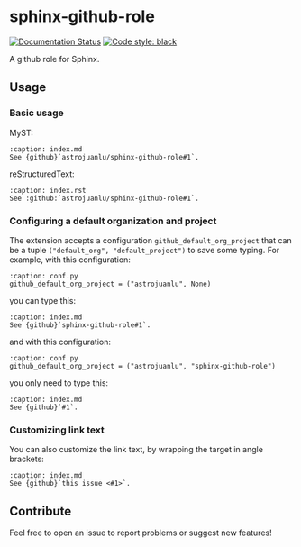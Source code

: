 # sphinx-github-role

[![Documentation Status](https://readthedocs.org/projects/sphinx-github-role/badge/?version=latest)](https://sphinx-github-role.readthedocs.io/en/latest/?badge=latest)
[![Code style: black](https://img.shields.io/badge/code%20style-black-000000.svg)](https://github.com/psf/black)

A github role for Sphinx.

## Usage

### Basic usage

MyST:

```{code-block} md
:caption: index.md
See {github}`astrojuanlu/sphinx-github-role#1`.
```

reStructuredText:

```{code-block} rst
:caption: index.rst
See :github:`astrojuanlu/sphinx-github-role#1`.
```

### Configuring a default organization and project

The extension accepts a configuration `github_default_org_project`
that can be a tuple `("default_org", "default_project")`
to save some typing. For example, with this configuration:

```{code-block} python
:caption: conf.py
github_default_org_project = ("astrojuanlu", None)
```

you can type this:

```{code-block} md
:caption: index.md
See {github}`sphinx-github-role#1`.
```

and with this configuration:

```{code-block} python
:caption: conf.py
github_default_org_project = ("astrojuanlu", "sphinx-github-role")
```

you only need to type this:

```{code-block} md
:caption: index.md
See {github}`#1`.
```

### Customizing link text

You can also customize the link text, by wrapping the target in angle brackets:

```{code-block} md
:caption: index.md
See {github}`this issue <#1>`.
```

## Contribute

Feel free to open an issue to report problems or suggest new features!

